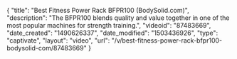 {
    "title": "Best Fitness Power Rack BFPR100 (BodySolid.com)",
    "description": "The BFPR100 blends quality and value together in one of the most popular machines for strength training.",
    "videoid": "87483669",
    "date_created": "1490626337",
    "date_modified": "1503436926",
    "type": "captivate",
    "layout": "video",
    "url": "\/v\/best-fitness-power-rack-bfpr100-bodysolid-com\/87483669"
}